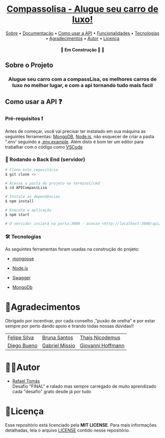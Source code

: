 <h1 align="center">
      <a href="#" alt="Compassolisa - Alugue seu carro de luxo!"> Compassolisa - Alugue seu carro de luxo!</a>
</h1>

<p align="center">
 <a href="#-sobre-o-projeto">Sobre</a> •
 <a href="">Documentação</a> •
 <a href="#-como-usar-a-API">Como usar a API</a> •
 <a href="#-teste-das-rotas">Funcionalidades</a> •  
 <a href="#-tecnologias">Tecnologias</a> • 
 <a href="#-agradecimentos">Agradecimentos</a> • 
 <a href="#-autor">Autor</a> • 
 <a href="#-licença">Licença</a>
</p>

<h4 align="center">
	🚧   Em Construção 🚀 🚧
</h4>

## Sobre o Projeto 

<h3 align="center">
   Alugue seu carro com a compassLisa, os melhores carros de luxo no melhor lugar, e com a api tornando tudo mais facil
</h3>


## Como usar a API ❓

### Pré-requisitos ❗️

Antes de começar, você vai precisar ter instalado em sua máquina as seguintes ferramentas:
[MongoDB](https://www.mongodb.com), [Node.js](https://nodejs.org/en/),
não esquecer de criar a pasta ".env' seguindo a [.env.example](./enc.example).
Além disto é bom ter um editor para trabalhar com o código como [VSCode](https://code.visualstudio.com/)

### 🎲 Rodando o Back End (servidor)

```bash
# Clone este repositório
$ git clone <>

# Acesse a pasta do projeto no terminal/cmd
$ cd APICompassLisa

# Instale as dependências
$ npm install

# Execute a aplicação 
$ npm start

# O servidor inciará na porta:3000 - acesse <http://localhost:3000/api/v1> 
```


### 🛠 Tecnologias

As seguintes ferramentas foram usadas na construção do projeto:

- [mongoose](https://mongoosejs.com)
- [Node.js](https://nodejs.org/en/)

- [Swagger](https://swagger.io)
- [MongoDb](https://www.mongodb.com)

# 🦸Agradecimentos
 Obrigado por incentivar, por cada conselho ,"puxão de orelha" e por estar sempre por perto dando apoio e tirando todas nossas dúvidas!!

<table>
    <tr>
        <td><a href="" >Felipe Silva</td>
        <td><a href="" >Bruna Santos</td>
        <td><a href="" >Thais Nicodemus</td>
    </tr>
    <tr>
        <td><a href="" >Diego Bueno</td>
        <td><a href="" >Gabriel Missio</td>
        <td><a href="" >Giovanni Hoffmann</td>
    </tr>
</table>

# 👨‍💻Autor

- [Rafael Tomás](https://www.linkedin.com/in/rafael-tomas-30b9671a9/)<br>
 Desafio "FINAL" e ralado mas sempre carregado de muito aprendizado cada "desafio" grato desde já por tudo

# 📝Licença

Esse repositório está licenciado pela **MIT LICENSE**. Para mais informações detalhadas, leia o arquivo [LICENSE](./LICENSE) contido nesse repositório.